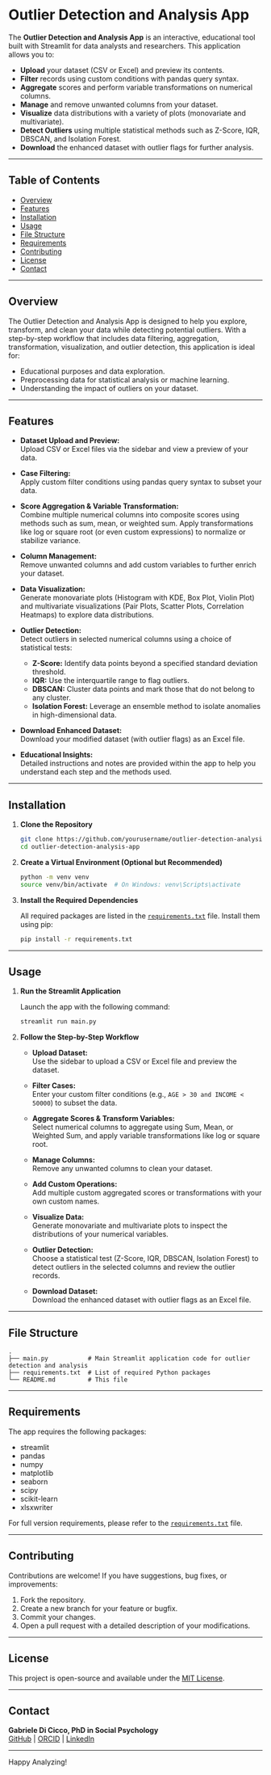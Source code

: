 # Outlier Detection and Analysis App

The **Outlier Detection and Analysis App** is an interactive, educational tool built with Streamlit for data analysts and researchers. This application allows you to:

- **Upload** your dataset (CSV or Excel) and preview its contents.
- **Filter** records using custom conditions with pandas query syntax.
- **Aggregate** scores and perform variable transformations on numerical columns.
- **Manage** and remove unwanted columns from your dataset.
- **Visualize** data distributions with a variety of plots (monovariate and multivariate).
- **Detect Outliers** using multiple statistical methods such as Z-Score, IQR, DBSCAN, and Isolation Forest.
- **Download** the enhanced dataset with outlier flags for further analysis.

---

## Table of Contents

- [Overview](#overview)
- [Features](#features)
- [Installation](#installation)
- [Usage](#usage)
- [File Structure](#file-structure)
- [Requirements](#requirements)
- [Contributing](#contributing)
- [License](#license)
- [Contact](#contact)

---

## Overview

The Outlier Detection and Analysis App is designed to help you explore, transform, and clean your data while detecting potential outliers. With a step-by-step workflow that includes data filtering, aggregation, transformation, visualization, and outlier detection, this application is ideal for:

- Educational purposes and data exploration.
- Preprocessing data for statistical analysis or machine learning.
- Understanding the impact of outliers on your dataset.

---

## Features

- **Dataset Upload and Preview:**  
  Upload CSV or Excel files via the sidebar and view a preview of your data.

- **Case Filtering:**  
  Apply custom filter conditions using pandas query syntax to subset your data.

- **Score Aggregation & Variable Transformation:**  
  Combine multiple numerical columns into composite scores using methods such as sum, mean, or weighted sum. Apply transformations like log or square root (or even custom expressions) to normalize or stabilize variance.

- **Column Management:**  
  Remove unwanted columns and add custom variables to further enrich your dataset.

- **Data Visualization:**  
  Generate monovariate plots (Histogram with KDE, Box Plot, Violin Plot) and multivariate visualizations (Pair Plots, Scatter Plots, Correlation Heatmaps) to explore data distributions.

- **Outlier Detection:**  
  Detect outliers in selected numerical columns using a choice of statistical tests:
  - **Z-Score:** Identify data points beyond a specified standard deviation threshold.
  - **IQR:** Use the interquartile range to flag outliers.
  - **DBSCAN:** Cluster data points and mark those that do not belong to any cluster.
  - **Isolation Forest:** Leverage an ensemble method to isolate anomalies in high-dimensional data.

- **Download Enhanced Dataset:**  
  Download your modified dataset (with outlier flags) as an Excel file.

- **Educational Insights:**  
  Detailed instructions and notes are provided within the app to help you understand each step and the methods used.

---

## Installation

1. **Clone the Repository**

   ```bash
   git clone https://github.com/yourusername/outlier-detection-analysis-app.git
   cd outlier-detection-analysis-app
   ```

2. **Create a Virtual Environment (Optional but Recommended)**

   ```bash
   python -m venv venv
   source venv/bin/activate  # On Windows: venv\Scripts\activate
   ```

3. **Install the Required Dependencies**

   All required packages are listed in the [`requirements.txt`](./requirements.txt) file. Install them using pip:

   ```bash
   pip install -r requirements.txt
   ```

---

## Usage

1. **Run the Streamlit Application**

   Launch the app with the following command:

   ```bash
   streamlit run main.py
   ```

2. **Follow the Step-by-Step Workflow**

   - **Upload Dataset:**  
     Use the sidebar to upload a CSV or Excel file and preview the dataset.

   - **Filter Cases:**  
     Enter your custom filter conditions (e.g., `AGE > 30 and INCOME < 50000`) to subset the data.

   - **Aggregate Scores & Transform Variables:**  
     Select numerical columns to aggregate using Sum, Mean, or Weighted Sum, and apply variable transformations like log or square root.

   - **Manage Columns:**  
     Remove any unwanted columns to clean your dataset.

   - **Add Custom Operations:**  
     Add multiple custom aggregated scores or transformations with your own custom names.

   - **Visualize Data:**  
     Generate monovariate and multivariate plots to inspect the distributions of your numerical variables.

   - **Outlier Detection:**  
     Choose a statistical test (Z-Score, IQR, DBSCAN, Isolation Forest) to detect outliers in the selected columns and review the outlier records.

   - **Download Dataset:**  
     Download the enhanced dataset with outlier flags as an Excel file.

---

## File Structure

```
.
├── main.py           # Main Streamlit application code for outlier detection and analysis
├── requirements.txt  # List of required Python packages
└── README.md         # This file
```

---

## Requirements

The app requires the following packages:

- streamlit
- pandas
- numpy
- matplotlib
- seaborn
- scipy
- scikit-learn
- xlsxwriter

For full version requirements, please refer to the [`requirements.txt`](./requirements.txt) file.

---

## Contributing

Contributions are welcome! If you have suggestions, bug fixes, or improvements:

1. Fork the repository.
2. Create a new branch for your feature or bugfix.
3. Commit your changes.
4. Open a pull request with a detailed description of your modifications.

---

## License

This project is open-source and available under the [MIT License](LICENSE).

---

## Contact

**Gabriele Di Cicco, PhD in Social Psychology**  
[GitHub](https://github.com/gdc0000) | [ORCID](https://orcid.org/0000-0002-1439-5790) | [LinkedIn](https://www.linkedin.com/in/gabriele-di-cicco-124067b0/)

---

Happy Analyzing!

